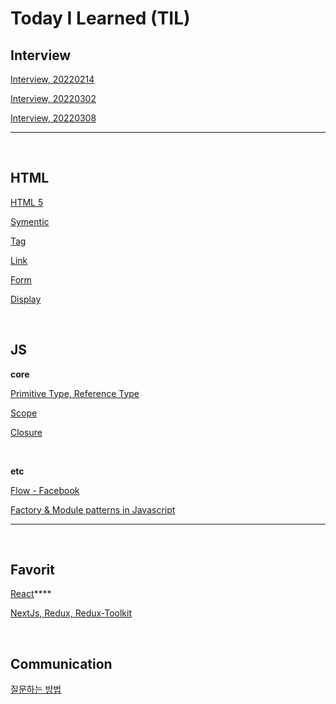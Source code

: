 # Today I Learned (TIL)

## Interview

[Interview, 20220214](interview/readme.md)

[Interview, 20220302](interview/readme2.md)

[Interview, 20220308](interview/readme3.md)

---

<br />

## HTML

[HTML 5](html5/html5.md)

[Symentic](html5/symentic.md)

[Tag](html5/tag.md)

[Link](html5/link.md)

[Form](html5/form.md)

[Display](html5/display.md)

<br />

## JS

**core**

[Primitive Type, Reference Type](javascript/core/dataType.md)

[Scope](javascript/core/scope.md)

[Closure](javascript/core/closure.md)

<br />

**etc**

[Flow - Facebook](https://medium.com/@2woongjae/typescript-%EC%82%AC%EC%9A%A9%EC%9E%90%EC%9D%98-flow-%ED%83%90%ED%97%98%EA%B8%B0-1-%EC%84%A4%EC%B9%98-%EB%B0%8F-%EC%84%A4%EC%A0%95-b852baf19d17)

[Factory & Module patterns in Javascript](javascript/patterns/factory-module-pattern.md)

---

<br />

## Favorit

[React](react/react.md)\*\*\*\*

[NextJs, Redux, Redux-Toolkit](favorit/next-redux-toolkit.md)

<br />

## Communication

[질문하는 방법](communication/question.md)
